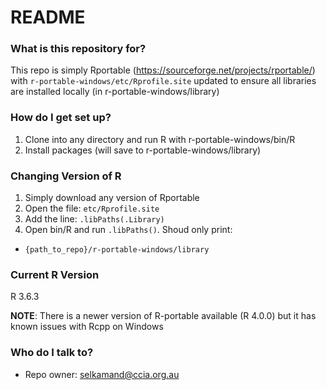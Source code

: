# README #


### What is this repository for? ###

This repo is simply Rportable (https://sourceforge.net/projects/rportable/) with `r-portable-windows/etc/Rprofile.site` updated to ensure all libraries are installed locally (in r-portable-windows/library)

### How do I get set up? ###

1. Clone into any directory and run R with r-portable-windows/bin/R
2. Install packages (will save to r-portable-windows/library)

### Changing Version of R ###
1. Simply download any version of Rportable
2. Open the file: `etc/Rprofile.site`
3. Add the line: `.libPaths(.Library)`
4. Open bin/R and run `.libPaths()`. Shoud only print:
  * `{path_to_repo}/r-portable-windows/library`

### Current R Version
R 3.6.3


**NOTE**: There is a newer version of R-portable available (R 4.0.0) but it has known issues with Rcpp on Windows


### Who do I talk to? ###

* Repo owner: selkamand@ccia.org.au
